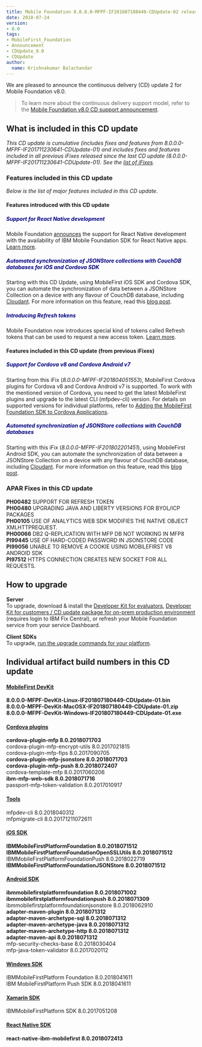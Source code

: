 ```yaml
---
title: Mobile Foundation 8.0.0.0-MFPF-IF201807180449-CDUpdate-02 released
date: 2018-07-24
version:
- 8.0
tags:
- MobileFirst_Foundation
- Announcement
- CDUpdate_8.0
- CDUpdate
author:
  name: Krishnakumar Balachandar
---
```

We are pleased to announce the continuous delivery (CD) update 2 for Mobile Foundation v8.0.

>To learn more about the continuous delivery support model, refer to the [Mobile Foundation v8.0 CD support announcement](https://www-01.ibm.com/common/ssi/ShowDoc.wss?docURL=/common/ssi/rep_ca/0/897/ENUS217-390/index.html&request_locale=en).


## What is included in this CD update
*This CD update is cumulative (includes fixes and features from 8.0.0.0-MFPF-IF201711230641-CDUpdate-01) and includes fixes and features included in all previous iFixes released since the last CD update (8.0.0.0-MFPF-IF201711230641-CDUpdate-01). See the [list of iFixes](https://mobilefirstplatform.ibmcloud.com/blog/2018/05/18/8-0-master-ifix-release/).*

### Features included in this CD update
*Below is the list of major features included in this CD update.*

#### Features introduced with this CD update
>
##### <span style="color:NAVY">**Support for React Native development**</span>
>
Mobile Foundation [announces]({{site.baseurl}}/blog/2018/07/24/React-Native-SDK-Mobile-Foundation/) the support for React Native development with the availability of IBM Mobile Foundation SDK for React Native apps. [Learn more]({{site.baseurl}}/tutorials/en/foundation/8.0/reactnative-tutorials/).
>
##### <span style="color:NAVY">**Automated synchronization of JSONStore collections with CouchDB databases for iOS and Cordova SDK**</span>
>
Starting with this CD Update, using MobileFirst iOS SDK and Cordova SDK, you can automate the synchronization of data between a JSONStore Collection on a device with any flavour of CouchDB database, including [Cloudant](https://www.ibm.com/in-en/marketplace/database-management). For more information on this feature, read this [blog post]({{site.baseurl}}/blog/2018/07/24/jsonstoresync-couchdb-databases-ios-and-cordova/).
>
##### <span style="color:NAVY">**Introducing Refresh tokens**</span>
>
Mobile Foundation now introduces special kind of tokens called Refresh tokens that can be used to request a new access token.  [Learn more]({{site.baseurl}}/tutorials/en/foundation/8.0/authentication-and-security/#refresh-tokens).
>


#### Features included in this CD update (from previous iFixes)

##### <span style="color:NAVY">**Support for Cordova v8 and Cordova Android v7**</span>

Starting from this iFix (*8.0.0.0-MFPF-IF201804051553*), MobileFirst Cordova plugins for Cordova v8 and Cordova Android v7 is supported. To work with the mentioned version of Cordova, you need to get the latest MobileFirst plugins and upgrade to the latest CLI (mfpdev-cli) version. For details on supported versions for individual platforms, refer to  [Adding the MobileFirst Foundation SDK to Cordova Applications]({{site.baseurl}}/tutorials/en/foundation/8.0/application-development/sdk/cordova/#support-levels).

##### <span style="color:NAVY">**Automated synchronization of JSONStore collections with CouchDB databases**</span>

Starting with this iFix (*8.0.0.0-MFPF-IF201802201451*), using MobileFirst Android SDK, you can automate the synchronization of data between a JSONStore Collection on a device with any flavour of CouchDB database, including [Cloudant](https://www.ibm.com/in-en/marketplace/database-management). For more information on this feature, read this [blog post]({{site.baseurl}}/blog/2018/02/23/jsonstoresync-couchdb-databases/).



### APAR Fixes in this CD update

>
**PH00482** SUPPORT FOR REFRESH TOKEN<br/>
**PH00480** UPGRADING JAVA AND LIBERTY VERSIONS FOR BYOL/ICP PACKAGES<br/>
**PH00105** USE OF ANALYTICS WEB SDK MODIFIES THE NATIVE OBJECT XMLHTTPREQUEST.<br/>
**PH00066** DB2 Q-REPLICATION WITH MFP DB NOT WORKING IN MFP8<br/>
**PI99445** USE OF HARD-CODED PASSWORD IN JSONSTORE CODE<br/>
**PI99056** UNABLE TO REMOVE A COOKIE USING MOBILEFIRST V8 ANDROID SDK<br/>
**PI97512** HTTPS CONNECTION CREATES NEW SOCKET FOR ALL REQUESTS.
>

## How to upgrade
**Server**  
To upgrade, download &amp; install the [Developer Kit for evaluators]({{site.baseurl}}/downloads/), [Developer Kit for customers / CD update package for on-prem production environment](https://www-945.ibm.com/support/fixcentral/swg/downloadFixes?parent=ibm%2FOther%20software&product=ibm/Other+software/IBM+MobileFirst+Platform+Foundation&release=All&platform=All&function=fixId&fixids=8.0.0.0-MFPF-IF201711230641-CDUpdate-01&includeRequisites=1&includeSupersedes=0&downloadMethod=http) (requires login to IBM Fix Central), or refresh your Mobile Foundation service from your service Dashboard.

**Client SDKs**  
To upgrade, [run the upgrade commands for your platform]({{site.baseurl}}/tutorials/en/foundation/8.0/application-development/sdk/).


## Individual artifact build numbers in this CD update

<div class="panel-group accordion" id="mfp-component-builds" role="tablist">
    <div class="panel panel-default">
        <div class="panel-heading" role="tab" id="mfp-devkit">
            <h4 class="panel-title">
                <a role="button" data-toggle="collapse" data-parent="#mfp-component-builds" href="#collapse-mfp-devkit" aria-expanded="true" aria-controls="collapse-mfp-devkit"><b>MobileFirst DevKit</b></a>
            </h4>
        </div>
        <div id="collapse-mfp-devkit" class="panel-collapse collapse" role="tabpanel" aria-labelledby="mfp-devkit">
            <div class="panel-body">
                  <b>8.0.0.0-MFPF-DevKit-Linux-IF201807180449-CDUpdate-01.bin</b><br/>
                  <b>8.0.0.0-MFPF-DevKit-MacOSX-IF201807180449-CDUpdate-01.zip</b><br/>
                  <b>8.0.0.0-MFPF-DevKit-Windows-IF201807180449-CDUpdate-01.exe</b><br/>
            </div>
        </div>      
    </div>
    <div class="panel panel-default">
        <div class="panel-heading" role="tab" id="cordova-plugins">
            <h4 class="panel-title">
                <a role="button" data-toggle="collapse" data-parent="#mfp-component-builds" href="#collapse-cordova-plugins" aria-expanded="true" aria-controls="collapse-cordova-plugins"><b>Cordova plugins</b></a>
            </h4>
        </div>
        <div id="collapse-cordova-plugins" class="panel-collapse collapse" role="tabpanel" aria-labelledby="cordova-plugins">
            <div class="panel-body">
                  <b>cordova-plugin-mfp              8.0.2018071703</b><br/>
                  cordova-plugin-mfp-encrypt-utils   8.0.2017021815<br/>
                  cordova-plugin-mfp-fips            8.0.2017090705<br/>
                  <b>cordova-plugin-mfp-jsonstore       8.0.2018071703</b><br/>
                  <b>cordova-plugin-mfp-push             8.0.2018072407</b><br/>
                  cordova-template-mfp               8.0.2017060206<br/>
                  <b>ibm-mfp-web-sdk                    8.0.2018071716</b><br/>
                  passport-mfp-token-validation      8.0.2017010917<br/>
            </div>
        </div>      
    </div>
    <div class="panel panel-default">
        <div class="panel-heading" role="tab" id="tools">
            <h4 class="panel-title">
                <a role="button" data-toggle="collapse" data-parent="#mfp-component-builds" href="#collapse-tools" aria-expanded="true" aria-controls="collapse-tools">Tools</a>
            </h4>
        </div>
        <div id="collapse-tools" class="panel-collapse collapse" role="tabpanel" aria-labelledby="tools">
            <div class="panel-body">
                  mfpdev-cli 8.0.2018040312<br/>
                  mfpmigrate-cli 8.0.20171211072611<br/>
            </div>
        </div>      
    </div>
    <div class="panel panel-default">
        <div class="panel-heading" role="tab" id="ios-sdk">
            <h4 class="panel-title">
                <a role="button" data-toggle="collapse" data-parent="#mfp-component-builds" href="#collapse-ios-sdk" aria-expanded="true" aria-controls="collapse-ios-sdk"><b>iOS SDK</b></a>
            </h4>
        </div>
        <div id="collapse-ios-sdk" class="panel-collapse collapse" role="tabpanel" aria-labelledby="ios-sdk">
            <div class="panel-body">
                    <b>IBMMobileFirstPlatformFoundation             8.0.2018071512</b><br/>
                    <b>IBMMobileFirstPlatformFoundationOpenSSLUtils 8.0.2018071512</b><br/>
                    IBMMobileFirstPlatformFoundationPush         8.0.2018022719<br/>
                    <b>IBMMobileFirstPlatformFoundationJSONStore    8.0.2018071512</b><br/>
            </div>
        </div>      
    </div>
    <div class="panel panel-default">
        <div class="panel-heading" role="tab" id="android-sdk">
            <h4 class="panel-title">
                <a role="button" data-toggle="collapse" data-parent="#mfp-component-builds" href="#collapse-android-sdk" aria-expanded="true" aria-controls="collapse-android-sdk"><b>Android SDK</b></a>
            </h4>
        </div>
        <div id="collapse-android-sdk" class="panel-collapse collapse" role="tabpanel" aria-labelledby="android-sdk">
            <div class="panel-body">
                    <b>ibmmobilefirstplatformfoundation  8.0.2018071002</b><br/>
                    <b>ibmmobilefirstplatformfoundationpush            8.0.2018071309</b><br/>
                    ibmmobilefirstplatformfoundationjsonstore       8.0.2018062910<br/>
                    <b>adapter-maven-plugin              8.0.2018071312</b><br/>
                    <b>adapter-maven-archetype-sql       8.0.2018071312</b><br/>
                    <b>adapter-maven-archetype-java      8.0.2018071312</b><br/>
                    <b>adapter-maven-archetype-http      8.0.2018071312</b><br/>
                    <b>adapter-maven-api                 8.0.2018071312</b><br/>
                    mfp-security-checks-base          8.0.2018030404<br/>
                    mfp-java-token-validator          8.0.2017020112<br/>
            </div>
        </div>      
    </div>
    <div class="panel panel-default">
        <div class="panel-heading" role="tab" id="win-sdk">
            <h4 class="panel-title">
                <a role="button" data-toggle="collapse" data-parent="#mfp-component-builds" href="#collapse-win-sdk" aria-expanded="true" aria-controls="collapse-win-sdk">Windows SDK</a>
            </h4>
        </div>
        <div id="collapse-win-sdk" class="panel-collapse collapse" role="tabpanel" aria-labelledby="win-sdk">
            <div class="panel-body">
                    IBMMobileFirstPlatform Foundation 8.0.2018041611<br/>
                    IBM MobileFirstPlatform Push SDK  8.0.2018041611<br/>
            </div>
        </div>      
    </div>
    <div class="panel panel-default">
        <div class="panel-heading" role="tab" id="xamarin-sdk">
            <h4 class="panel-title">
                <a role="button" data-toggle="collapse" data-parent="#mfp-component-builds" href="#collapse-xamarin-sdk" aria-expanded="true" aria-controls="collapse-xamarin-sdk">Xamarin SDK</a>
            </h4>
        </div>
        <div id="collapse-xamarin-sdk" class="panel-collapse collapse" role="tabpanel" aria-labelledby="xamarin-sdk">
            <div class="panel-body">
                    IBMMobileFirstPlatform SDK 8.0.2017051208<br/>
            </div>
        </div>      
    </div>
    <div class="panel panel-default">
        <div class="panel-heading" role="tab" id="reactnative-sdk">
            <h4 class="panel-title">
                <a role="button" data-toggle="collapse" data-parent="#mfp-component-builds" href="#collapse-reactnative-sdk" aria-expanded="true" aria-controls="collapse-reactnative-sdk"><b>React Native SDK</b></a>
            </h4>
        </div>
        <div id="collapse-reactnative-sdk" class="panel-collapse collapse" role="tabpanel" aria-labelledby="reactnative-sdk">
            <div class="panel-body">
                    <b>react-native-ibm-mobilefirst 8.0.2018072413</b><br/>
            </div>
        </div>        
    </div>
  </div>        
